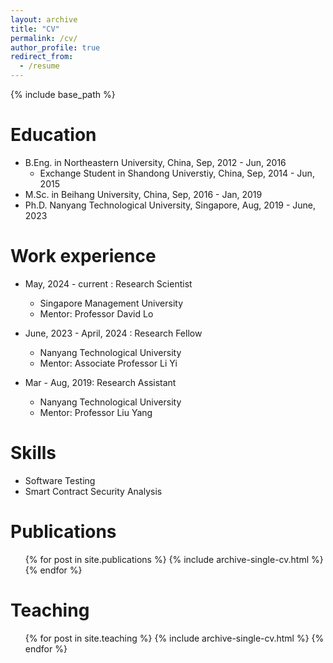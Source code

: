 ```yaml
---
layout: archive
title: "CV"
permalink: /cv/
author_profile: true
redirect_from:
  - /resume
---
```


{% include base_path %}

Education
======
* B.Eng. in Northeastern University, China, Sep, 2012 - Jun, 2016
    * Exchange Student  in Shandong Universtiy, China, Sep, 2014 - Jun, 2015
* M.Sc. in Beihang University, China, Sep, 2016 - Jan, 2019
* Ph.D. Nanyang Technological University, Singapore,  Aug, 2019 - June, 2023

Work experience
======

* May, 2024 - current : Research Scientist
  * Singapore Management University
  * Mentor: Professor David Lo

* June, 2023 - April, 2024 : Research Fellow
  * Nanyang Technological University
  * Mentor: Associate Professor Li Yi

* Mar - Aug, 2019: Research Assistant
  * Nanyang Technological University
  * Mentor: Professor Liu Yang

  
Skills
======
* Software Testing
* Smart Contract Security Analysis

Publications
======
  <ul>{% for post in site.publications %}
    {% include archive-single-cv.html %}
  {% endfor %}</ul>
  
<!-- Talks
======
  <ul>{% for post in site.talks %}
    {% include archive-single-talk-cv.html %}
  {% endfor %}</ul> -->
  
Teaching
======
  <ul>{% for post in site.teaching %}
    {% include archive-single-cv.html %}
  {% endfor %}</ul>
  
<!-- Service and leadership
======
* Currently signed in to 43 different slack teams -->
